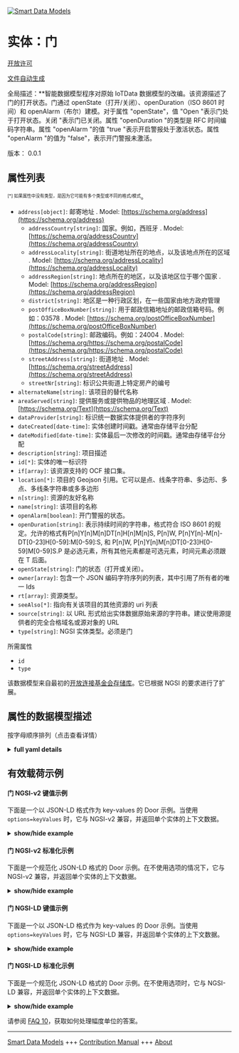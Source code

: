 <!-- 10-Header -->    
[![Smart Data Models](https://smartdatamodels.org/wp-content/uploads/2022/01/SmartDataModels_logo.png "Logo")](https://smartdatamodels.org)    
实体：门    
====<!-- /10-Header -->    
<!-- 15-License -->    
[开放许可](https://github.com/smart-data-models//dataModel.OCF/blob/master/Door/LICENSE.md)    
[文件自动生成](https://docs.google.com/presentation/d/e/2PACX-1vTs-Ng5dIAwkg91oTTUdt8ua7woBXhPnwavZ0FxgR8BsAI_Ek3C5q97Nd94HS8KhP-r_quD4H0fgyt3/pub?start=false&loop=false&delayms=3000#slide=id.gb715ace035_0_60)    
<!-- /15-License -->    
<!-- 20-Description -->    
全局描述：**智能数据模型程序对原始 IoTData 数据模型的改编。该资源描述了门的打开状态。门通过 openState（打开/关闭）、openDuration（ISO 8601 时间）和 openAlarm（布尔）建模。对于属性 "openState"，值 "Open "表示门处于打开状态。关闭 "表示门已关闭。属性 "openDuration "的类型是 RFC 时间编码字符串。属性 "openAlarm "的值 "true "表示开启警报处于激活状态。属性 "openAlarm "的值为 "false"，表示开门警报未激活。    
版本： 0.0.1    
<!-- /20-Description -->    
<!-- 30-PropertiesList -->    
## 属性列表    
<sup><sub>[*] 如果属性中没有类型，是因为它可能有多个类型或不同的格式/模式</sub></sup>。    
- `address[object]`: 邮寄地址  . Model: [https://schema.org/address](https://schema.org/address)	- `addressCountry[string]`: 国家。例如，西班牙  . Model: [https://schema.org/addressCountry](https://schema.org/addressCountry)    
	- `addressLocality[string]`: 街道地址所在的地点，以及该地点所在的区域  . Model: [https://schema.org/addressLocality](https://schema.org/addressLocality)    
	- `addressRegion[string]`: 地点所在的地区，以及该地区位于哪个国家  . Model: [https://schema.org/addressRegion](https://schema.org/addressRegion)    
	- `district[string]`: 地区是一种行政区划，在一些国家由地方政府管理      
	- `postOfficeBoxNumber[string]`: 用于邮政信箱地址的邮政信箱号码。例如：03578  . Model: [https://schema.org/postOfficeBoxNumber](https://schema.org/postOfficeBoxNumber)    
	- `postalCode[string]`: 邮政编码。例如：24004  . Model: [https://schema.org/https://schema.org/postalCode](https://schema.org/https://schema.org/postalCode)    
	- `streetAddress[string]`: 街道地址  . Model: [https://schema.org/streetAddress](https://schema.org/streetAddress)    
	- `streetNr[string]`: 标识公共街道上特定房产的编号      
- `alternateName[string]`: 该项目的替代名称  - `areaServed[string]`: 提供服务或提供物品的地理区域  . Model: [https://schema.org/Text](https://schema.org/Text)- `dataProvider[string]`: 标识统一数据实体提供者的字符序列  - `dateCreated[date-time]`: 实体创建时间戳。通常由存储平台分配  - `dateModified[date-time]`: 实体最后一次修改的时间戳。通常由存储平台分配  - `description[string]`: 项目描述  - `id[*]`: 实体的唯一标识符  - `if[array]`: 该资源支持的 OCF 接口集。  - `location[*]`: 项目的 Geojson 引用。它可以是点、线条字符串、多边形、多点、多线条字符串或多多边形  - `n[string]`: 资源的友好名称  - `name[string]`: 该项目的名称  - `openAlarm[boolean]`: 开门警报的状态。  - `openDuration[string]`: 表示持续时间的字符串，格式符合 ISO 8601 的规定。允许的格式有P[n]Y[n]M[n]DT[n]H[n]M[n]S, P[n]W, P[n]Y[n]-M[n]-DT[0-23]H[0-59]:M[0-59]:S, 和 P[n]W, P[n]Y[n]M[n]DT[0-23]H[0-59]M[0-59]S.P 是必选元素，所有其他元素都是可选元素，时间元素必须跟在 T 后面。  - `openState[string]`: 门的状态（打开或关闭）。  - `owner[array]`: 包含一个 JSON 编码字符序列的列表，其中引用了所有者的唯一 Ids  - `rt[array]`: 资源类型。  - `seeAlso[*]`: 指向有关该项目的其他资源的 uri 列表  - `source[string]`: 以 URL 形式给出实体数据原始来源的字符串。建议使用源提供者的完全合格域名或源对象的 URL  - `type[string]`: NGSI 实体类型。必须是门  <!-- /30-PropertiesList -->    
<!-- 35-RequiredProperties -->    
所需属性    
- `id`  - `type`  <!-- /35-RequiredProperties -->    
<!-- 40-RequiredProperties -->    
该数据模型来自最初的[开放连接基金会存储库](https://github.com/openconnectivityfoundation/IoTDataModels)。它已根据 NGSI 的要求进行了扩展。    
<!-- /40-RequiredProperties -->    
<!-- 50-DataModelHeader -->    
## 属性的数据模型描述    
按字母顺序排列（点击查看详情）    
<!-- /50-DataModelHeader -->    
<!-- 60-ModelYaml -->    
<details><summary><strong>full yaml details</strong></summary>      
```yaml    
Door:      
  description: 'Smart Data Models Program adaptation of the original IoTData data Models. This Resource describes the open state of the door. A door is modelled by means of openState (Open/Closed), openDuration (ISO 8601 Time), and openAlarm (boolean). For Property ''openState'', the value ''Open'' indicates the door is open. The value ''Closed'' indicates the door is closed. The type of Property ''openDuration'' is an RFC Time encoded string. The Property ''openAlarm'' value ''true'' indicates that the open alarm is active. The openAlarm value ''false'' indicates that open alarm is not active. retrieves the state of the Door.'      
  properties:      
    address:      
      description: The mailing address      
      properties:      
        addressCountry:      
          description: 'The country. For example, Spain'      
          type: string      
          x-ngsi:      
            model: https://schema.org/addressCountry      
            type: Property      
        addressLocality:      
          description: 'The locality in which the street address is, and which is in the region'      
          type: string      
          x-ngsi:      
            model: https://schema.org/addressLocality      
            type: Property      
        addressRegion:      
          description: 'The region in which the locality is, and which is in the country'      
          type: string      
          x-ngsi:      
            model: https://schema.org/addressRegion      
            type: Property      
        district:      
          description: 'A district is a type of administrative division that, in some countries, is managed by the local government'      
          type: string      
          x-ngsi:      
            type: Property      
        postOfficeBoxNumber:      
          description: 'The post office box number for PO box addresses. For example, 03578'      
          type: string      
          x-ngsi:      
            model: https://schema.org/postOfficeBoxNumber      
            type: Property      
        postalCode:      
          description: 'The postal code. For example, 24004'      
          type: string      
          x-ngsi:      
            model: https://schema.org/https://schema.org/postalCode      
            type: Property      
        streetAddress:      
          description: The street address      
          type: string      
          x-ngsi:      
            model: https://schema.org/streetAddress      
            type: Property      
        streetNr:      
          description: Number identifying a specific property on a public street      
          type: string      
          x-ngsi:      
            type: Property      
      type: object      
      x-ngsi:      
        model: https://schema.org/address      
        type: Property      
    alternateName:      
      description: An alternative name for this item      
      type: string      
      x-ngsi:      
        type: Property      
    areaServed:      
      description: The geographic area where a service or offered item is provided      
      type: string      
      x-ngsi:      
        model: https://schema.org/Text      
        type: Property      
    dataProvider:      
      description: A sequence of characters identifying the provider of the harmonised data entity      
      type: string      
      x-ngsi:      
        type: Property      
    dateCreated:      
      description: Entity creation timestamp. This will usually be allocated by the storage platform      
      format: date-time      
      type: string      
      x-ngsi:      
        type: Property      
    dateModified:      
      description: Timestamp of the last modification of the entity. This will usually be allocated by the storage platform      
      format: date-time      
      type: string      
      x-ngsi:      
        type: Property      
    description:      
      description: A description of this item      
      type: string      
      x-ngsi:      
        type: Property      
    id:      
      anyOf:      
        - description: Identifier format of any NGSI entity      
          maxLength: 256      
          minLength: 1      
          pattern: ^[\w\-\.\{\}\$\+\*\[\]`|~^@!,:\\]+$      
          type: string      
          x-ngsi:      
            type: Property      
        - description: Identifier format of any NGSI entity      
          format: uri      
          type: string      
          x-ngsi:      
            type: Property      
      description: Unique identifier of the entity      
      x-ngsi:      
        type: Property      
    if:      
      description: The OCF Interface set supported by this Resource.      
      items:      
        enum:      
          - oic.if.a      
          - oic.if.baseline      
        type: string      
      minItems: 2      
      readOnly: true      
      type: array      
      uniqueItems: true      
      x-ngsi:      
        type: Property      
    location:      
      description: 'Geojson reference to the item. It can be Point, LineString, Polygon, MultiPoint, MultiLineString or MultiPolygon'      
      oneOf:      
        - description: Geojson reference to the item. Point      
          properties:      
            bbox:      
              items:      
                type: number      
              minItems: 4      
              type: array      
            coordinates:      
              items:      
                type: number      
              minItems: 2      
              type: array      
            type:      
              enum:      
                - Point      
              type: string      
          required:      
            - type      
            - coordinates      
          title: GeoJSON Point      
          type: object      
          x-ngsi:      
            type: GeoProperty      
        - description: Geojson reference to the item. LineString      
          properties:      
            bbox:      
              items:      
                type: number      
              minItems: 4      
              type: array      
            coordinates:      
              items:      
                items:      
                  type: number      
                minItems: 2      
                type: array      
              minItems: 2      
              type: array      
            type:      
              enum:      
                - LineString      
              type: string      
          required:      
            - type      
            - coordinates      
          title: GeoJSON LineString      
          type: object      
          x-ngsi:      
            type: GeoProperty      
        - description: Geojson reference to the item. Polygon      
          properties:      
            bbox:      
              items:      
                type: number      
              minItems: 4      
              type: array      
            coordinates:      
              items:      
                items:      
                  items:      
                    type: number      
                  minItems: 2      
                  type: array      
                minItems: 4      
                type: array      
              type: array      
            type:      
              enum:      
                - Polygon      
              type: string      
          required:      
            - type      
            - coordinates      
          title: GeoJSON Polygon      
          type: object      
          x-ngsi:      
            type: GeoProperty      
        - description: Geojson reference to the item. MultiPoint      
          properties:      
            bbox:      
              items:      
                type: number      
              minItems: 4      
              type: array      
            coordinates:      
              items:      
                items:      
                  type: number      
                minItems: 2      
                type: array      
              type: array      
            type:      
              enum:      
                - MultiPoint      
              type: string      
          required:      
            - type      
            - coordinates      
          title: GeoJSON MultiPoint      
          type: object      
          x-ngsi:      
            type: GeoProperty      
        - description: Geojson reference to the item. MultiLineString      
          properties:      
            bbox:      
              items:      
                type: number      
              minItems: 4      
              type: array      
            coordinates:      
              items:      
                items:      
                  items:      
                    type: number      
                  minItems: 2      
                  type: array      
                minItems: 2      
                type: array      
              type: array      
            type:      
              enum:      
                - MultiLineString      
              type: string      
          required:      
            - type      
            - coordinates      
          title: GeoJSON MultiLineString      
          type: object      
          x-ngsi:      
            type: GeoProperty      
        - description: Geojson reference to the item. MultiLineString      
          properties:      
            bbox:      
              items:      
                type: number      
              minItems: 4      
              type: array      
            coordinates:      
              items:      
                items:      
                  items:      
                    items:      
                      type: number      
                    minItems: 2      
                    type: array      
                  minItems: 4      
                  type: array      
                type: array      
              type: array      
            type:      
              enum:      
                - MultiPolygon      
              type: string      
          required:      
            - type      
            - coordinates      
          title: GeoJSON MultiPolygon      
          type: object      
          x-ngsi:      
            type: GeoProperty      
      x-ngsi:      
        type: GeoProperty      
    n:      
      description: Friendly name of the Resource      
      maxLength: 64      
      readOnly: true      
      type: string      
      x-ngsi:      
        type: Property      
    name:      
      description: The name of this item      
      type: string      
      x-ngsi:      
        type: Property      
    openAlarm:      
      description: The state of the door open alarm.      
      type: boolean      
      x-ngsi:      
        type: Property      
    openDuration:      
      description: 'A string representing duration formatted as defined in ISO 8601. Allowable formats are: P[n]Y[n]M[n]DT[n]H[n]M[n]S, P[n]W, P[n]Y[n]-M[n]-DT[0-23]H[0-59]:M[0-59]:S, and P[n]W, P[n]Y[n]M[n]DT[0-23]H[0-59]M[0-59]S. P is mandatory, all other elements are optional, time elements must follow a T.'      
      pattern: ^(P(?!$)([0-9]+Y)?([0-9]+M)?([0-9]+W)?([0-9]+D)?((T(?=[0-9]+[HMS])([0-9]+H)?([0-9]+M)?([0-9]+S)?)?))$|^(P[0-9]+W)$|^(P[0-9]{4})-(1[0-2]|0[1-9])-(3[0-1]|2[0-9]|1[0-9]|0[1-9])T(2[0-3]|1[0-9]|0[1-9]):([0-5][0-9]):([0-5][0-9])$|^(P[0-9]{4})(1[0-2]|0[1-9])(3[0-1]|2[0-9]|1[0-9]|0[1-9])T(2[0-3]|1[0-9]|0[1-9])([0-5][0-9])([0-5][0-9])$      
      type: string      
      x-ngsi:      
        type: Property      
    openState:      
      description: The state of the door (open or closed).      
      enum:      
        - Open      
        - Closed      
      readOnly: true      
      type: string      
      x-ngsi:      
        type: Property      
    owner:      
      description: A List containing a JSON encoded sequence of characters referencing the unique Ids of the owner(s)      
      items:      
        anyOf:      
          - description: Identifier format of any NGSI entity      
            maxLength: 256      
            minLength: 1      
            pattern: ^[\w\-\.\{\}\$\+\*\[\]`|~^@!,:\\]+$      
            type: string      
            x-ngsi:      
              type: Property      
          - description: Identifier format of any NGSI entity      
            format: uri      
            type: string      
            x-ngsi:      
              type: Property      
        description: Unique identifier of the entity      
        x-ngsi:      
          type: Property      
      type: array      
      x-ngsi:      
        type: Property      
    rt:      
      description: The Resource Type.      
      items:      
        enum:      
          - oic.r.door      
        maxLength: 64      
        type: string      
      minItems: 1      
      readOnly: true      
      type: array      
      uniqueItems: true      
      x-ngsi:      
        type: Property      
    seeAlso:      
      description: list of uri pointing to additional resources about the item      
      oneOf:      
        - items:      
            format: uri      
            type: string      
          minItems: 1      
          type: array      
        - format: uri      
          type: string      
      x-ngsi:      
        type: Property      
    source:      
      description: 'A sequence of characters giving the original source of the entity data as a URL. Recommended to be the fully qualified domain name of the source provider, or the URL to the source object'      
      type: string      
      x-ngsi:      
        type: Property      
    type:      
      description: NGSI entity type. It has to be Door      
      enum:      
        - Door      
      type: string      
      x-ngsi:      
        type: Property      
  required:      
    - id      
    - type      
  type: object      
  x-derived-from: https://github.com/OpenInterConnect/IoTDataModels/blob/master/DoorResURI.swagger.json      
  x-disclaimer: 'Redistribution and use in source and binary forms, with or without modification, are permitted  provided that the license conditions are met. Copyleft (c) 2022 Contributors to Smart Data Models Program'      
  x-license-url: https://github.com/smart-data-models/dataModel.OCF/blob/master/Door/LICENSE.md      
  x-model-schema: https://smart-data-models.github.io/dataModel.IoTDataModels/Door/schema.json      
  x-model-tags: OCF      
  x-version: 0.0.1      
```    
</details>      
<!-- /60-ModelYaml -->    
<!-- 70-MiddleNotes -->    
<!-- /70-MiddleNotes -->    
<!-- 80-Examples -->    
## 有效载荷示例    
#### 门 NGSI-v2 键值示例    
下面是一个以 JSON-LD 格式作为 key-values 的 Door 示例。当使用 `options=keyValues` 时，它与 NGSI-v2 兼容，并返回单个实体的上下文数据。    
<details><summary><strong>show/hide example</strong></summary>      
```json  
{  
  "id": "urn:ngsi-ld:Door:id:TOAG:57173407",  
  "dateCreated": "1990-04-26T18:03:09Z",  
  "dateModified": "1977-10-15T20:23:28Z",  
  "source": "Nation choose relationship likely question. Myself if place again establish. A huge three. Know second government the pull cultural.",  
  "name": "Audience energy move. Morning eat turn clear.",  
  "alternateName": "Executive care mission decision black. Idea sing small factor head pick church. High opportunity cause property.",  
  "description": "Line indeed live reason five present art feel. Appear perform agent likely thousand act money. Rather bank we under.",  
  "dataProvider": "Guess break about. Their record road dinner seem. Course its respond himself former.",  
  "owner": [  
    "urn:ngsi-ld:Door:items:FOLZ:62728523",  
    "urn:ngsi-ld:Door:items:SWBM:66763373"  
  ],  
  "seeAlso": [  
    "urn:ngsi-ld:Door:items:TJTC:03125023"  
  ],  
  "location": {  
    "type": "Point",  
    "coordinates": [  
      47.4708025,  
      -27.301033  
    ]  
  },  
  "address": {  
    "streetAddress": "Learn place",  
    "addressLocality": "Wife however TV law fund. Paper beat five movie. Eight miss couple bag thank generation.",  
    "addressRegion": "Pull save fine team effort. The drive figure necessary across manager.",  
    "addressCountry": "True include management. Brother bank better she increase try. Partner stand next though house where.",  
    "postalCode": "",  
    "postOfficeBoxNumber": "Situation between run eat expect save process score. Into anyone his evening wife north director.",  
    "streetNr": "Develop story drive million push. Health lose old case administration. Foreign one agent candidate how wish member.",  
    "district": "Share sit simple notice. Dog car do his part."  
  },  
  "areaServed": "Material truth pattern ago other majority final when. Present produce manager well lose finish summer.",  
  "rt": [  
    "oic.r.door"  
  ],  
  "openDuration": "P1710168910W264733215084615551330344341353172274567622193828821450614981840335945689055955212929777261D",  
  "openState": "Open",  
  "openAlarm": false,  
  "n": "Size himself arrive although risk which",  
  "if": [  
    "oic.if.a",  
    "oic.if.baseline"  
  ],  
  "type": "Door"  
}  
```  
</details>    
#### 门 NGSI-v2 标准化示例    
下面是一个规范化 JSON-LD 格式的 Door 示例。在不使用选项的情况下，它与 NGSI-v2 兼容，并返回单个实体的上下文数据。    
<details><summary><strong>show/hide example</strong></summary>      
```json  
{  
  "id": "urn:ngsi-ld:Door:id:TOAG:57173407",  
  "dateCreated": {  
    "type": "DateTime",  
    "value": "1990-04-26T18:03:09Z"  
  },  
  "dateModified": {  
    "type": "DateTime",  
    "value": "1977-10-15T20:23:28Z"  
  },  
  "source": {  
    "type": "Text",  
    "value": "Nation choose relationship likely question. Myself if place again establish. A huge three. Know second government the pull cultural."  
  },  
  "name": {  
    "type": "Text",  
    "value": "Audience energy move. Morning eat turn clear."  
  },  
  "alternateName": {  
    "type": "Text",  
    "value": "Executive care mission decision black. Idea sing small factor head pick church. High opportunity cause property."  
  },  
  "description": {  
    "type": "Text",  
    "value": "Line indeed live reason five present art feel. Appear perform agent likely thousand act money. Rather bank we under."  
  },  
  "dataProvider": {  
    "type": "Text",  
    "value": "Guess break about. Their record road dinner seem. Course its respond himself former."  
  },  
  "owner": {  
    "type": "StructuredValue",  
    "value": [  
      "urn:ngsi-ld:Door:items:FOLZ:62728523",  
      "urn:ngsi-ld:Door:items:SWBM:66763373"  
    ]  
  },  
  "seeAlso": {  
    "type": "StructuredValue",  
    "value": [  
      "urn:ngsi-ld:Door:items:TJTC:03125023"  
    ]  
  },  
  "location": {  
    "type": "geo:json",  
    "value": {  
      "type": "Point",  
      "coordinates": [  
        47.4708025,  
        -27.301033  
      ]  
    }  
  },  
  "address": {  
    "type": "StructuredValue",  
    "value": {  
      "streetAddress": "Learn place",  
      "addressLocality": "Wife however TV law fund. Paper beat five movie. Eight miss couple bag thank generation.",  
      "addressRegion": "Pull save fine team effort. The drive figure necessary across manager.",  
      "addressCountry": "True include management. Brother bank better she increase try. Partner stand next though house where.",  
      "postalCode": "",  
      "postOfficeBoxNumber": "Situation between run eat expect save process score. Into anyone his evening wife north director.",  
      "streetNr": "Develop story drive million push. Health lose old case administration. Foreign one agent candidate how wish member.",  
      "district": "Share sit simple notice. Dog car do his part."  
    }  
  },  
  "areaServed": {  
    "type": "Text",  
    "value": "Material truth pattern ago other majority final when. Present produce manager well lose finish summer."  
  },  
  "rt": {  
    "type": "StructuredValue",  
    "value": [  
      "oic.r.door"  
    ]  
  },  
  "openDuration": {  
    "type": "Text",  
    "value": "P1710168910W264733215084615551330344341353172274567622193828821450614981840335945689055955212929777261D"  
  },  
  "openState": {  
    "type": "Text",  
    "value": "Open"  
  },  
  "openAlarm": {  
    "type": "Boolean",  
    "value": false  
  },  
  "n": {  
    "type": "Text",  
    "value": "Size himself arrive although risk which"  
  },  
  "if": {  
    "type": "StructuredValue",  
    "value": [  
      "oic.if.a",  
      "oic.if.baseline"  
    ]  
  },  
  "type": "Door"  
}  
```  
</details>    
#### 门 NGSI-LD 键值示例    
下面是一个以 JSON-LD 格式作为 key-values 的 Door 示例。当使用 `options=keyValues` 时，它与 NGSI-LD 兼容，并返回单个实体的上下文数据。    
<details><summary><strong>show/hide example</strong></summary>      
```json  
{  
  "id": "urn:ngsi-ld:Door:id:TOAG:57173407",  
  "dateCreated": "1990-04-26T18:03:09Z",  
  "dateModified": "1977-10-15T20:23:28Z",  
  "source": "Nation choose relationship likely question. Myself if place again establish. A huge three. Know second government the pull cultural.",  
  "name": "Audience energy move. Morning eat turn clear.",  
  "alternateName": "Executive care mission decision black. Idea sing small factor head pick church. High opportunity cause property.",  
  "description": "Line indeed live reason five present art feel. Appear perform agent likely thousand act money. Rather bank we under.",  
  "dataProvider": "Guess break about. Their record road dinner seem. Course its respond himself former.",  
  "owner": [  
    "urn:ngsi-ld:Door:items:FOLZ:62728523",  
    "urn:ngsi-ld:Door:items:SWBM:66763373"  
  ],  
  "seeAlso": [  
    "urn:ngsi-ld:Door:items:TJTC:03125023"  
  ],  
  "location": {  
    "type": "Point",  
    "coordinates": [  
      47.4708025,  
      -27.301033  
    ]  
  },  
  "address": {  
    "streetAddress": "Learn place",  
    "addressLocality": "Wife however TV law fund. Paper beat five movie. Eight miss couple bag thank generation.",  
    "addressRegion": "Pull save fine team effort. The drive figure necessary across manager.",  
    "addressCountry": "True include management. Brother bank better she increase try. Partner stand next though house where.",  
    "postalCode": "",  
    "postOfficeBoxNumber": "Situation between run eat expect save process score. Into anyone his evening wife north director.",  
    "streetNr": "Develop story drive million push. Health lose old case administration. Foreign one agent candidate how wish member.",  
    "district": "Share sit simple notice. Dog car do his part."  
  },  
  "areaServed": "Material truth pattern ago other majority final when. Present produce manager well lose finish summer.",  
  "rt": [  
    "oic.r.door"  
  ],  
  "openDuration": "P1710168910W264733215084615551330344341353172274567622193828821450614981840335945689055955212929777261D",  
  "openState": "Open",  
  "openAlarm": false,  
  "n": "Size himself arrive although risk which",  
  "if": [  
    "oic.if.a",  
    "oic.if.baseline"  
  ],  
  "type": "Door",  
  "@context": [  
    "https://smartdatamodels.org/context.jsonld"  
  ]  
}  
```  
</details>    
#### 门 NGSI-LD 标准化示例    
下面是一个规范化 JSON-LD 格式的 Door 示例。在不使用选项时，它与 NGSI-LD 兼容，并返回单个实体的上下文数据。    
<details><summary><strong>show/hide example</strong></summary>      
```json  
{  
    "id": "urn:ngsi-ld:Door:id:TOAG:57173407",  
    "dateCreated": {  
        "type": "Property",  
        "value": {  
            "@type": "DateTime",  
            "@value": "1990-04-26T18:03:09Z"  
        }  
    },  
    "dateModified": {  
        "type": "Property",  
        "value": {  
            "@type": "DateTime",  
            "@value": "1977-10-15T20:23:28Z"  
        }  
    },  
    "source": {  
        "type": "Property",  
        "value": "Nation choose relationship likely question. Myself if place again establish. A huge three. Know second government the pull cultural."  
    },  
    "name": {  
        "type": "Property",  
        "value": "Audience energy move. Morning eat turn clear."  
    },  
    "alternateName": {  
        "type": "Property",  
        "value": "Executive care mission decision black. Idea sing small factor head pick church. High opportunity cause property."  
    },  
    "description": {  
        "type": "Property",  
        "value": "Line indeed live reason five present art feel. Appear perform agent likely thousand act money. Rather bank we under."  
    },  
    "dataProvider": {  
        "type": "Property",  
        "value": "Guess break about. Their record road dinner seem. Course its respond himself former."  
    },  
    "owner": {  
        "type": "Property",  
        "value": [  
            "urn:ngsi-ld:Door:items:FOLZ:62728523",  
            "urn:ngsi-ld:Door:items:SWBM:66763373"  
        ]  
    },  
    "seeAlso": {  
        "type": "Property",  
        "value": [  
            "urn:ngsi-ld:Door:items:TJTC:03125023"  
        ]  
    },  
    "location": {  
        "type": "GeoProperty",  
        "value": {  
            "type": "Point",  
            "coordinates": [  
                47.4708025,  
                -27.301033  
            ]  
        }  
    },  
    "address": {  
        "type": "Property",  
        "value": {  
            "streetAddress": "Learn place",  
            "addressLocality": "Wife however TV law fund. Paper beat five movie. Eight miss couple bag thank generation.",  
            "addressRegion": "Pull save fine team effort. The drive figure necessary across manager.",  
            "addressCountry": "True include management. Brother bank better she increase try. Partner stand next though house where.",  
            "postalCode": "",  
            "postOfficeBoxNumber": "Situation between run eat expect save process score. Into anyone his evening wife north director.",  
            "streetNr": "Develop story drive million push. Health lose old case administration. Foreign one agent candidate how wish member.",  
            "district": "Share sit simple notice. Dog car do his part."  
        }  
    },  
    "areaServed": {  
        "type": "Property",  
        "value": "Material truth pattern ago other majority final when. Present produce manager well lose finish summer."  
    },  
    "rt": {  
        "type": "Property",  
        "value": [  
            "oic.r.door"  
        ]  
    },  
    "openDuration": {  
        "type": "Property",  
        "value": "P1710168910W264733215084615551330344341353172274567622193828821450614981840335945689055955212929777261D"  
    },  
    "openState": {  
        "type": "Property",  
        "value": "Open"  
    },  
    "openAlarm": {  
        "type": "Property",  
        "value": false  
    },  
    "n": {  
        "type": "Property",  
        "value": "Size himself arrive although risk which"  
    },  
    "if": {  
        "type": "Property",  
        "value": [  
            "oic.if.a",  
            "oic.if.baseline"  
        ]  
    },  
    "type": "Door",  
    "@context": [  
        "https://smartdatamodels.org/context.jsonld"  
    ]  
}  
```  
</details><!-- /80-Examples -->    
<!-- 90-FooterNotes -->    
<!-- /90-FooterNotes -->    
<!-- 95-Units -->    
请参阅 [FAQ 10](https://smartdatamodels.org/index.php/faqs/)，获取如何处理幅度单位的答案。    
<!-- /95-Units -->    
<!-- 97-LastFooter -->    
---    
[Smart Data Models](https://smartdatamodels.org) +++ [Contribution Manual](https://bit.ly/contribution_manual) +++ [About](https://bit.ly/Introduction_SDM)<!-- /97-LastFooter -->    
